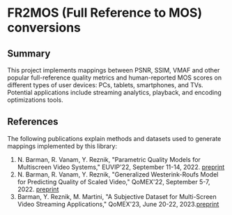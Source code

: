 # FR2MOS (Full Reference to MOS) conversions
## Summary
This project implements mappings between PSNR, SSIM, VMAF and other popular full-reference quality metrics and human-reported MOS scores on different types of user devices: PCs, tablets, smartphones, and TVs. Potential applications include streaming analytics, playback, and encoding optimizations tools. 

## References
The following publications explain methods and datasets used to generate mappings implemented by this library:
1. N. Barman, R. Vanam, Y. Reznik, "Parametric Quality Models for Multiscreen Video Systems," EUVIP'22, September 11-14, 2022. [preprint](https://www.reznik.org/papers/EUVIP_2022_Parametric_Quality_Model.pdf)
2. N. Barman, R. Vanam, Y. Reznik, "Generalized Westerink-Roufs Model for Predicting Quality of Scaled Video," QoMEX'22, September 5-7, 2022. [preprint](https://www.reznik.org/papers/QoMEX_2022_Generalized_WR_Model.pdf)
3. Barman, Y. Reznik, M. Martini, "A Subjective Dataset for Multi-Screen Video Streaming Applications," QoMEX'23, June 20-22, 2023.[preprint](https://arxiv.org/abs/2305.03138)
